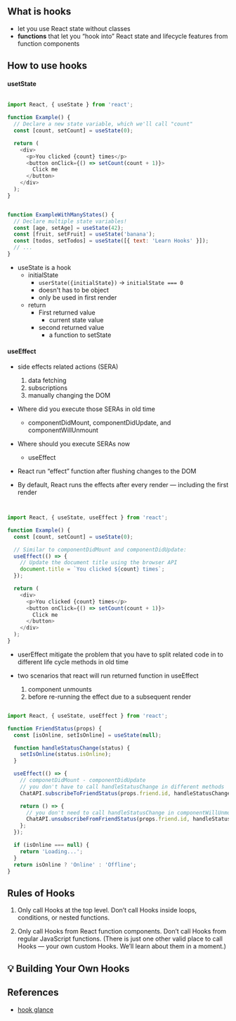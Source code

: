 
## What is hooks
* let you use React state without classes
* **functions** that let you “hook into” React state and lifecycle features from function components


## How to use hooks


#### usetState

```js

import React, { useState } from 'react';

function Example() {
  // Declare a new state variable, which we'll call "count"
  const [count, setCount] = useState(0);

  return (
    <div>
      <p>You clicked {count} times</p>
      <button onClick={() => setCount(count + 1)}>
        Click me
      </button>
    </div>
  );
}

```

```js

function ExampleWithManyStates() {
  // Declare multiple state variables!
  const [age, setAge] = useState(42);
  const [fruit, setFruit] = useState('banana');
  const [todos, setTodos] = useState([{ text: 'Learn Hooks' }]);
  // ...
}

```

* useState is a hook
  * initialState
    * `userState({initialState})` -> `initialState === 0`
    * doesn't has to be object
    * only be used in first render
  * return
    * First returned value
      * current state value
    * second returned value
      * a function to setState


#### useEffect
* side effects related actions (SERA)
  1. data fetching
  2. subscriptions
  3. manually changing the DOM

* Where did you execute those SERAs in old time
  * componentDidMount, componentDidUpdate, and componentWillUnmount

* Where should you execute SERAs now
  * useEffect


* React run “effect” function after flushing changes to the DOM
* By default, React runs the effects after every render — including the first render



```js


import React, { useState, useEffect } from 'react';

function Example() {
  const [count, setCount] = useState(0);

  // Similar to componentDidMount and componentDidUpdate:
  useEffect(() => {
    // Update the document title using the browser API
    document.title = `You clicked ${count} times`;
  });

  return (
    <div>
      <p>You clicked {count} times</p>
      <button onClick={() => setCount(count + 1)}>
        Click me
      </button>
    </div>
  );
}

```

* userEffect mitigate the problem that you have to split related code in to different life cycle methods in old time

* two scenarios that react will run returned function in useEffect
  1. component unmounts
  2. before re-running the effect due to a subsequent render


```js

import React, { useState, useEffect } from 'react';

function FriendStatus(props) {
  const [isOnline, setIsOnline] = useState(null);

  function handleStatusChange(status) {
    setIsOnline(status.isOnline);
  }

  useEffect(() => {
    // componetDidMount - componentDidUpdate
    // you don't have to call handleStatusChange in different methods
    ChatAPI.subscribeToFriendStatus(props.friend.id, handleStatusChange);

    return () => {
      // you don't need to call handleStatusChange in componentWillUnmount
      ChatAPI.unsubscribeFromFriendStatus(props.friend.id, handleStatusChange);
    };
  });

  if (isOnline === null) {
    return 'Loading...';
  }
  return isOnline ? 'Online' : 'Offline';
}

```

## Rules of Hooks
1. Only call Hooks at the top level. Don’t call Hooks inside loops, conditions, or nested functions.

2. Only call Hooks from React function components. Don’t call Hooks from regular JavaScript functions. (There is just one other valid place to call Hooks — your own custom Hooks. We’ll learn about them in a moment.)

## 💡 Building Your Own Hooks

## References
* [hook glance](https://reactjs.org/docs/hooks-overview.html)
